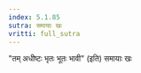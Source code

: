```yaml
---
index: 5.1.85
sutra: समायाः खः
vritti: full_sutra
---
```


"तम् अधीष्टः भृतः भूतः भावी" (इति) समायाः खः 